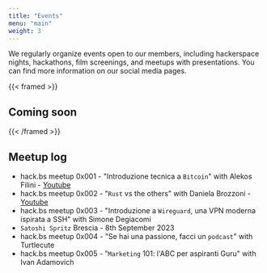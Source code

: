 ```yaml
---
title: "Events"
menu: "main"
weight: 3
---
```


We regularly organize events open to our members, including hackerspace nights, hackathons, film screenings, and meetups with presentations. You can find more information on our social media pages.

{{< framed >}}

## Coming soon

{{< /framed >}}

## Meetup log
- hack.bs meetup 0x001 - "Introduzione tecnica a `Bitcoin`" with Alekos Filini - [Youtube](https://www.youtube.com/watch?v=B4WfofLGdbI&pp=ygUGaGFja2Jz)
- hack.bs meetup 0x002 - "`Rust` vs the others" with Daniela Brozzoni - [Youtube](https://www.youtube.com/watch?v=pW0PwlqTPVk&t=4s&pp=ygUGaGFja2Jz)
- hack.bs meetup 0x003 - "Introduzione a `Wireguard`, una VPN moderna ispirata a SSH" with Simone Degiacomi
- `Satoshi Spritz` Brescia - 8th September 2023
- hack.bs meetup 0x004 - "Se hai una passione, facci un `podcast`" with Turtlecute
- hack.bs meetup 0x005 - "`Marketing` 101: l'ABC per aspiranti Guru" with Ivan Adamovich
